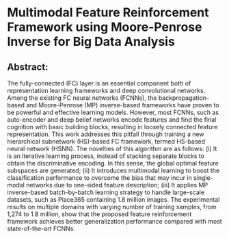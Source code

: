# Multimodal Feature Reinforcement Framework using Moore-Penrose Inverse for Big Data Analysis

## Abstract: 
The fully-connected (FC) layer is an essential component both of representation learning frameworks and deep convolutional networks. Among the existing FC neural networks (FCNNs), the backpropagation-based and Moore-Penrose (MP) inverse-based frameworks have proven to be powerful and effective learning models. However, most FCNNs, such as auto-encoder and deep belief networks encode features and find the final cognition with basic building blocks, resulting in loosely connected feature representation. This work addresses this pitfall through training a new hierarchical subnetwork (HS)-based FC framework, termed HS-based neural network (HSNN). The novelties of this algorithm are as follows: (i) It is an iterative learning process, instead of stacking separate blocks to obtain the discriminative encoding. In this sense, the global optimal feature subspaces are generated; (ii) It introduces multimodal learning to boost the classification performance to overcome the bias that may incur in single-modal networks due to one-sided feature description; (iii) It applies MP inverse-based batch-by-batch learning strategy to handle large-scale datasets, such as Place365 containing 1.8 million images. The experimental results on multiple domains with varying number of training samples, from 1,274 to 1.8 million, show that the proposed feature reinforcement framework achieves better generalization performance compared with most state-of-the-art FCNNs.

